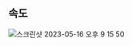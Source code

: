 ## 속도
![스크린샷 2023-05-16 오후 9 15 50](https://github.com/YongHyunKing/malloc-lab/assets/99469068/a7a014d9-64ca-45cd-9ea8-d0b2598fe6d8)
